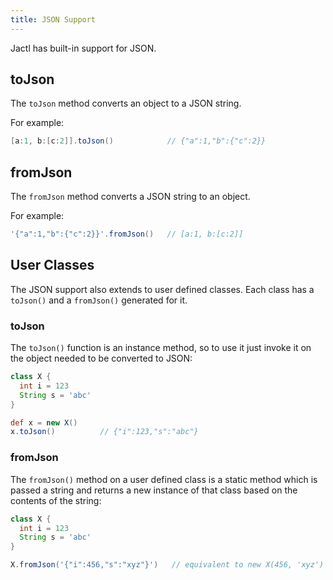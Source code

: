 ```yaml
---
title: JSON Support
---
```


Jactl has built-in support for JSON.

## toJson

The `toJson` method converts an object to a JSON string.

For example:
```groovy
[a:1, b:[c:2]].toJson()            // {"a":1,"b":{"c":2}}
```

## fromJson

The `fromJson` method converts a JSON string to an object.

For example:
```groovy
'{"a":1,"b":{"c":2}}'.fromJson()   // [a:1, b:[c:2]]
```

## User Classes

The JSON support also extends to user defined classes.
Each class has a `toJson()` and a `fromJson()` generated for it.

### toJson

The `toJson()` function is an instance method, so to use it just invoke it on the object needed to be converted
to JSON:
```groovy
class X {
  int i = 123
  String s = 'abc'
}

def x = new X()
x.toJson()          // {"i":123,"s":"abc"} 
```

### fromJson

The `fromJson()` method on a user defined class is a static method which is passed a string and returns a new
instance of that class based on the contents of the string:
```groovy
class X {
  int i = 123
  String s = 'abc'
}

X.fromJson('{"i":456,"s":"xyz"}')   // equivalent to new X(456, 'xyz')
```

